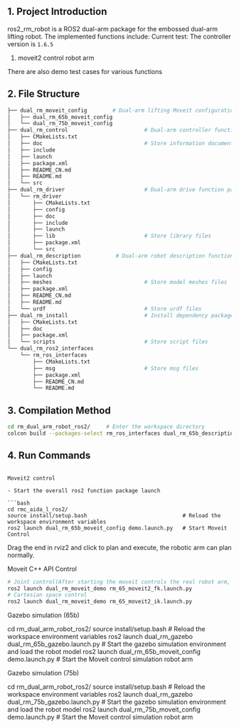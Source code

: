 ## **1. Project Introduction**
ros2_rm_robot is a ROS2 dual-arm package for the embossed dual-arm lifting robot. The implemented functions include:
Current test: The controller version is `1.6.5`

1. moveit2 control robot arm

There are also demo test cases for various functions

## **2. File Structure**
```bash
├── dual_rm_moveit_config        # Dual-arm lifting Moveit configuration function package
│   ├── dual_rm_65b_moveit_config
│   └── dual_rm_75b_moveit_config
├── dual_rm_control                        # Dual-arm controller function package
│   ├── CMakeLists.txt
│   ├── doc                                # Store information documents
│   ├── include
│   ├── launch
│   ├── package.xml
│   ├── README_CN.md
│   ├── README.md
│   └── src
├── dual_rm_driver                         # Dual-arm drive function package
│   └── rm_driver  
│       ├── CMakeLists.txt
│       ├── config
│       ├── doc
│       ├── include
│       ├── launch
│       ├── lib                            # Store library files
│       ├── package.xml
│       └── src
├── dual_rm_description           # Dual-arm robot description function package
│   ├── CMakeLists.txt
│   ├── config
│   ├── launch
│   ├── meshes                             # Store model meshes files
│   ├── package.xml
│   ├── README_CN.md
│   ├── README.md
│   └── urdf                               # Store urdf files
├── dual_rm_install                        # Install dependency package
│   ├── CMakeLists.txt
│   ├── doc
│   ├── package.xml
│   └── scripts                            # Store script files
└── dual_rm_ros2_interfaces
    └── rm_ros_interfaces
        ├── CMakeLists.txt
        ├── msg                            # Store msg files
        ├── package.xml
        ├── README_CN.md
        └── README.md
```

## **3. Compilation Method**
```bash
cd rm_dual_arm_robot_ros2/     # Enter the workspace directory
colcon build --packages-select rm_ros_interfaces dual_rm_65b_description dual_rm_75b_description rm_driver dual_rm_control dual_rm_65b_moveit_config dual_rm_75b_moveit_config  
```

## **4. Run Commands**

```

Moveit2 control

- Start the overall ros2 function package launch

​```bash
cd rmc_aida_l_ros2/ 
source install/setup.bash                              # Reload the workspace environment variables
ros2 launch dual_rm_65b_moveit_config demo.launch.py   # Start Moveit Control
```

Drag the end in rviz2 and click to plan and execute, the robotic arm can plan normally.

Moveit  C++ API Control

```sh
# Joint control(After starting the moveit controls the real robot arm, start the following program)
ros2 launch dual_rm_moveit_demo rm_65_moveit2_fk.launch.py
# Cartesian space control
ros2 launch dual_rm_moveit_demo rm_65_moveit2_ik.launch.py
```

Gazebo simulation (65b)

cd rm_dual_arm_robot_ros2/ 
source install/setup.bash                                         # Reload the workspace environment variables
ros2 launch dual_rm_gazebo dual_rm_65b_gazebo.launch.py           # Start the gazebo simulation environment and load the robot model
ros2 launch dual_rm_65b_moveit_config demo.launch.py              # Start the Moveit control simulation robot arm


Gazebo simulation (75b)

cd rm_dual_arm_robot_ros2/ 
source install/setup.bash                                         # Reload the workspace environment variables
ros2 launch dual_rm_gazebo dual_rm_75b_gazebo.launch.py           # Start the gazebo simulation environment and load the robot model
ros2 launch dual_rm_75b_moveit_config demo.launch.py              # Start the Moveit control simulation robot arm

